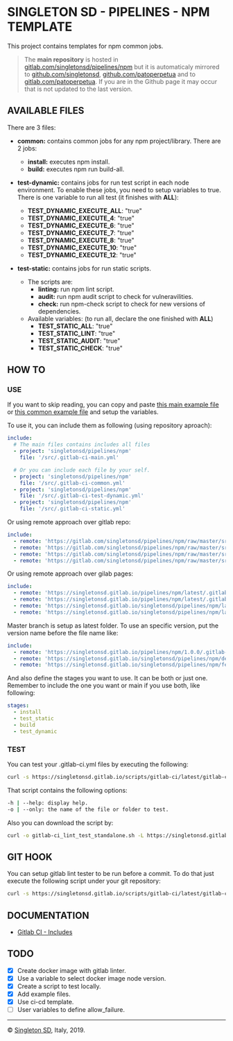 # SINGLETON SD - PIPELINES - NPM TEMPLATE

This project contains templates for npm common jobs.

> The **main repository** is hosted in [gitlab.com/singletonsd/pipelines/npm](https://gitlab.com/singletonsd/pipelines/npm.git) but it is automaticaly mirrored to [github.com/singletonsd](https://github.com/singletonsd/pipelines-npm.git), [github.com/patoperpetua](https://github.com/patoperpetua/pipelines-npm.git) and to [gitlab.com/patoperpetua](https://gitlab.com/patoperpetua/pipelines-npm.git). If you are in the Github page it may occur that is not updated to the last version.

## AVAILABLE FILES

There are 3 files:

- **common:** contains common jobs for any npm project/library. There are 2 jobs:
  - **install:** executes npm install.
  - **build:** executes npm run build-all.

- **test-dynamic:** contains jobs for run test script in each node environment. To enable these jobs, you need to setup variables to true. There is one variable to run all test (it finishes with **ALL**):
  - **TEST_DYNAMIC_EXECUTE_ALL**: "true"
  - **TEST_DYNAMIC_EXECUTE_4**: "true"
  - **TEST_DYNAMIC_EXECUTE_6**: "true"
  - **TEST_DYNAMIC_EXECUTE_7**: "true"
  - **TEST_DYNAMIC_EXECUTE_8**: "true"
  - **TEST_DYNAMIC_EXECUTE_10**: "true"
  - **TEST_DYNAMIC_EXECUTE_12**: "true"

- **test-static:** contains jobs for run static scripts.
  - The scripts are:
    - **linting:** run npm lint script.
    - **audit:** run npm audit script to check for vulneravilities.
    - **check:** run npm-check script to check for new versions of dependencies.
  - Available variables: (to run all, declare the one finished with **ALL**)
    - **TEST_STATIC_ALL**: "true"
    - **TEST_STATIC_LINT**: "true"
    - **TEST_STATIC_AUDIT**: "true"
    - **TEST_STATIC_CHECK**: "true"

## HOW TO

### USE

If you want to skip reading, you can copy and paste [this main example file](https://gitlab.com/singletonsd/pipelines/npm/raw/master/examples/.gitlab-ci-example-main.yml) or [this common example file](https://gitlab.com/singletonsd/pipelines/npm/raw/master/examples/.gitlab-ci-example-common.yml) and setup the variables.

To use it, you can include them as following (using repository aproach):

```yaml
include:
  # The main files contains includes all files
  - project: 'singletonsd/pipelines/npm'
    file: '/src/.gitlab-ci-main.yml'

  # Or you can include each file by your self.
  - project: 'singletonsd/pipelines/npm'
    file: '/src/.gitlab-ci-common.yml'
  - project: 'singletonsd/pipelines/npm'
    file: '/src/.gitlab-ci-test-dynamic.yml'
  - project: 'singletonsd/pipelines/npm'
    file: '/src/.gitlab-ci-static.yml'
```

Or using remote approach over gitlab repo:

```yaml
include:
  - remote: 'https://gitlab.com/singletonsd/pipelines/npm/raw/master/src/.gitlab-ci-main.yml'
  - remote: 'https://gitlab.com/singletonsd/pipelines/npm/raw/master/src/.gitlab-ci-common.yml'
  - remote: 'https://gitlab.com/singletonsd/pipelines/npm/raw/master/src/.gitlab-ci-test-dynamic.yml'
  - remote: 'https://gitlab.com/singletonsd/pipelines/npm/raw/master/src/.gitlab-ci-test-static.yml'
```

Or using remote approach over gilab pages:

```yaml
include:
  - remote: 'https://singletonsd.gitlab.io/pipelines/npm/latest/.gitlab-ci-main.yml'
  - remote: 'https://singletonsd.gitlab.io/pipelines/npm/latest/.gitlab-ci-common.yml'
  - remote: 'https://singletonsd.gitlab.io/singletonsd/pipelines/npm/latest/.gitlab-ci-test-dynamic.yml'
  - remote: 'https://singletonsd.gitlab.io/singletonsd/pipelines/npm/latest/.gitlab-ci-test-static.yml'
```

Master branch is setup as latest folder. To use an specific version, put the version name before the file name like:

```yaml
include:
  - remote: 'https://singletonsd.gitlab.io/pipelines/npm/1.0.0/.gitlab-ci-main.yml'
  - remote: 'https://singletonsd.gitlab.io/singletonsd/pipelines/npm/develop/.gitlab-ci-test-dynamic.yml'
  - remote: 'https://singletonsd.gitlab.io/singletonsd/pipelines/npm/feature-new/.gitlab-ci-test-static.yml'
```

And also define the stages you want to use. It can be both or just one. Remember to include the one you want or main if you use both, like following:

```yaml
stages:
  - install
  - test_static
  - build
  - test_dynamic
```

### TEST

You can test your .gitlab-ci.yml files by executing the following:

```bash
curl -s https://singletonsd.gitlab.io/scripts/gitlab-ci/latest/gitlab-ci_lint_test_standalone.sh | bash /dev/stdin
```

That script contains the following options:

```bash
-h | --help: display help.
-o | --only: the name of the file or folder to test.
```

Also you can download the script by:

```bash
curl -o gitlab-ci_lint_test_standalone.sh -L https://singletonsd.gitlab.io/scripts/gitlab-ci/latest/gitlab-ci_lint_test_standalone.sh
```

## GIT HOOK

You can setup gitlab lint tester to be run before a commit. To do that just execute the following script under your git repository:

```bash
curl -s https://singletonsd.gitlab.io/scripts/gitlab-ci/latest/gitlab-ci_lint_hook_installer.sh | bash /dev/stdin
```

## DOCUMENTATION

- [Gitlab CI - Includes](https://docs.gitlab.com/ee/ci/yaml/)

## TODO

- [X] Create docker image with gitlab linter.
- [X] Use a variable to select docker image node version.
- [X] Create a script to test locally.
- [X] Add example files.
- [X] Use ci-cd template.
- [ ] User variables to define allow_failure.

----------------------

© [Singleton SD](http://www.singletonsd.com), Italy, 2019.
